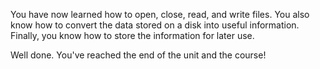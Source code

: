 You have now learned how to open, close, read, and write files. You also know how to convert the data stored on a disk into useful information. Finally, you know how to store the information for later use.

Well done. You've reached the end of the unit and the course!

